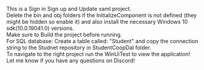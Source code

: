 This is a Sign in Sign up and Update xaml project.\
Delete the bin and obj folders if the InitializeComponent is not defined (they might be hidden so enable it) and also install the necessary Windows 10 sdk(10.0.19041.0) versions.\
Make sure to Build the project before running.\
For SQL database: Create a table called: "Student" and copy the connection string to the Studnet repository in StudentCoopDal folder.\
To navigate to the right project run the WinUiTest to view the application!\
Let me know if you have any questions on Discord!
